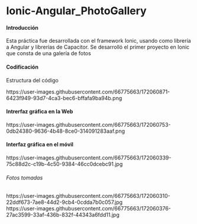 # Ionic-Angular_PhotoGallery
<h4>Introducción</h4>
<p>Esta práctica fue desarrollada con el framework Ionic, usando como librería a Angular y librerías de Capacitor. Se desarrolló el primer proyecto en Ionic que consta de una galería de fotos</p>
<h4>Codificación</h4>
<p>Estructura del código</p>
https://user-images.githubusercontent.com/66775663/172060871-6423f949-93d7-4ca3-bec6-bffafa9ba94b.png


<h4>Intrerfaz gráfica en la Web</h4>
  https://user-images.githubusercontent.com/66775663/172060753-0db24380-9636-4b48-8ce0-314091283aaf.png

<h4>Interfaz gráfica en el móvil</h4>
  https://user-images.githubusercontent.com/66775663/172060339-75c88d2c-c19b-4c50-9384-46cc0dcebc91.jpg
<h6>Fotos tomadas</h6>
  https://user-images.githubusercontent.com/66775663/172060310-22ddf673-7ae8-44d2-9cb4-0cdda7b0c057.jpg
  <br />
  https://user-images.githubusercontent.com/66775663/172060376-27ac3599-33af-436b-832f-44343a6fdd11.jpg

